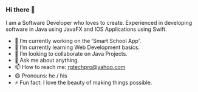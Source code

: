 ### Hi there 👋

I am a Software Developer who loves to create.
Experienced in developing software in Java
using JavaFX and IOS Applications using Swift.

- 🔭 I’m currently working on the 'Smart School App'.
- 🌱 I’m currently learning Web Development basics.
- 👯 I’m looking to collaborate on Java Projects.
- 💬 Ask me about anything.
- 📫 How to reach me: rgtechpro@yahoo.com
- 😄 Pronouns: he / his
- ⚡ Fun fact: I love the beauty of making things possible.

